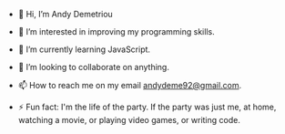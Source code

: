 - 👋 Hi, I’m Andy Demetriou


- 👀 I’m interested in improving my programming skills.


- 🌱 I’m currently learning JavaScript.


- 💞️ I’m looking to collaborate on anything.


- 📫 How to reach me on my email andydeme92@gmail.com.


- ⚡ Fun fact:  I'm the life of the party. If the party was just me, at home, watching a movie, or playing video games, or writing code.
